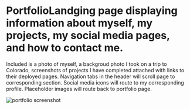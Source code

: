 # PortfolioLandging page displaying information about myself, my projects, my social media pages, and how to contact me.
Included is a photo of myself, a backgroud photo I took on a trip to Colorado, screenshots of projects I have completed attached with links to their deployed pages.
Navigation tabs in the header will scroll page to corresponding section. Social media icons will route to my corresponding profile. Placeholder images will route back to portfolio page. 

![portfolio screenshot](https://user-images.githubusercontent.com/105762638/181393635-18a0dddb-8604-4a4f-97a5-ddfbf0edaabe.png)